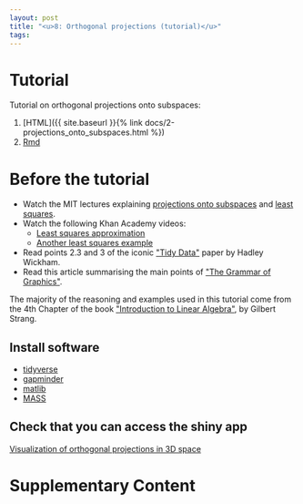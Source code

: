 ```yaml
---
layout: post
title: "<u>8: Orthogonal projections (tutorial)</u>"
tags:
---
```



# Tutorial

Tutorial on orthogonal projections onto subspaces: 

1. [HTML]({{ site.baseurl }}{% link docs/2-projections_onto_subspaces.html %})
2. [Rmd](https://github.com/koszulordie/mat/blob/master/notebooks/2-projections_onto_subspaces.Rmd)

# Before the tutorial

- Watch the MIT lectures explaining [projections onto subspaces](https://www.youtube.com/watch?v=Y_Ac6KiQ1t0) and [least squares](https://www.youtube.com/watch?v=osh80YCg_GM).
- Watch the following Khan Academy videos:
  - [Least squares approximation](https://en.khanacademy.org/math/linear-algebra/alternate-bases/orthogonal-projections/v/linear-algebra-least-squares-approximation)
  - [Another least squares example](https://www.khanacademy.org/math/linear-algebra/alternate-bases/orthogonal-projections/v/linear-algebra-another-least-squares-example)
- Read points 2.3 and 3 of the iconic ["Tidy Data"](https://vita.had.co.nz/papers/tidy-data.pdf) paper by Hadley Wickham.
- Read this article summarising the main points of ["The Grammar of Graphics"](https://towardsdatascience.com/a-comprehensive-guide-to-the-grammar-of-graphics-for-effective-visualization-of-multi-dimensional-1f92b4ed4149).

The majority of the reasoning and examples used in this tutorial come from the 4th Chapter of the book ["Introduction to Linear Algebra"](https://math.mit.edu/~gs/linearalgebra/), by Gilbert Strang.

## Install software

- [tidyverse](https://www.tidyverse.org/)
- [gapminder](https://cran.r-project.org/web/packages/gapminder/index.html)
- [matlib](https://cran.r-project.org/web/packages/matlib/index.html)
- [MASS](https://cran.r-project.org/web/packages/MASS/MASS.pdf)

## Check that you can access the shiny app

[Visualization of orthogonal projections in 3D space](https://massonix.shinyapps.io/projections_onto_subspaces/)

# Supplementary Content

<!-- [Last year's notes]({{ site.baseurl }}{% link docs/session-7-tutorial-2.pdf %}) -->

